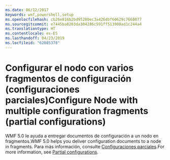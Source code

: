 ```yaml
---
ms.date: 06/12/2017
keywords: wmf,powershell,setup
ms.openlocfilehash: cb26e816b2bd95280ec3a426dbf60629c7668077
ms.sourcegitcommit: e7445ba8203da304286c591ff513900ad1c244a4
ms.translationtype: HT
ms.contentlocale: es-ES
ms.lasthandoff: 04/23/2019
ms.locfileid: "62085378"
---
```

# <a name="configure-node-with-multiple-configuration-fragments-partial-configurations"></a><span data-ttu-id="6aa96-102">Configurar el nodo con varios fragmentos de configuración (configuraciones parciales)</span><span class="sxs-lookup"><span data-stu-id="6aa96-102">Configure Node with multiple configuration fragments (partial configurations)</span></span>

<span data-ttu-id="6aa96-103">WMF 5.0 le ayuda a entregar documentos de configuración a un nodo en fragmentos.</span><span class="sxs-lookup"><span data-stu-id="6aa96-103">WMF 5.0 helps you deliver configuration documents to a node in fragments.</span></span> <span data-ttu-id="6aa96-104">Para más información, consulte [Configuraciones parciales](https://msdn.microsoft.com/powershell/dsc/partialconfigs).</span><span class="sxs-lookup"><span data-stu-id="6aa96-104">For more information, see [Partial configurations](https://msdn.microsoft.com/powershell/dsc/partialconfigs).</span></span>
